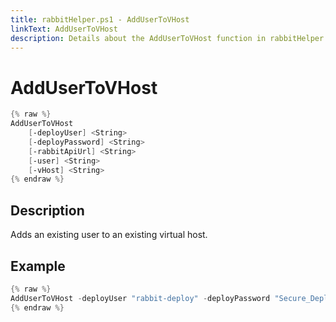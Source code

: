 ```yaml
---
title: rabbitHelper.ps1 - AddUserToVHost
linkText: AddUserToVHost
description: Details about the AddUserToVHost function in rabbitHelper.ps1 helper script
---
```


# AddUserToVHost

```PowerShell
{% raw %}
AddUserToVHost
    [-deployUser] <String>
    [-deployPassword] <String>
    [-rabbitApiUrl] <String>
    [-user] <String>
    [-vHost] <String>
{% endraw %}
```

## Description

Adds an existing user to an existing virtual host.

## Example

```PowerShell
{% raw %}
AddUserToVHost -deployUser "rabbit-deploy" -deployPassword "Secure_Deploy_Password" -rabbitApiUrl "http://myrabbitserver:15672/api" -user "MyRabbitUser" -vHost "MyRabbitVHost"
{% endraw %}
```
